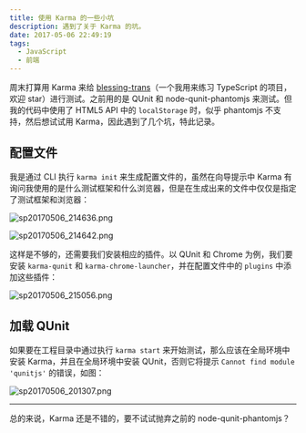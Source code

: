 ```yaml
---
title: 使用 Karma 的一些小坑
description: 遇到了关于 Karma 的坑。
date: 2017-05-06 22:49:19
tags:
  - JavaScript
  - 前端
---
```


周末打算用 Karma 来给 [blessing-trans](https://github.com/g-plane/blessing-trans)（一个我用来练习 TypeScript 的项目，欢迎 star）进行测试。之前用的是 QUnit 和 node-qunit-phantomjs 来测试。但我的代码中使用了 HTML5 API 中的 `localStorage` 时，似乎 phantomjs 不支持，然后想试试用 Karma，因此遇到了几个坑，特此记录。

## 配置文件

我是通过 CLI 执行 `karma init` 来生成配置文件的，虽然在向导提示中 Karma 有询问我使用的是什么测试框架和什么浏览器，但是在生成出来的文件中仅仅是指定了测试框架和浏览器：

![sp20170506_214636.png](https://i.loli.net/2018/05/08/5af1c34dd2026.png)

![sp20170506_214642.png](https://i.loli.net/2018/05/08/5af1c34dda953.png)

这样是不够的，还需要我们安装相应的插件。以 QUnit 和 Chrome 为例，我们要安装 `karma-qunit` 和 `karma-chrome-launcher`，并在配置文件中的 `plugins` 中添加这些插件：

![sp20170506_215056.png](https://i.loli.net/2018/05/08/5af1c34defd44.png)

## 加载 QUnit

如果要在工程目录中通过执行 `karma start` 来开始测试，那么应该在全局环境中安装 Karma，并且在全局环境中安装 QUnit，否则它将提示 `Cannot find module 'qunitjs'` 的错误，如图：

![sp20170506_201307.png](https://i.loli.net/2018/05/08/5af1c34e04f91.png)

---

总的来说，Karma 还是不错的，要不试试抛弃之前的 node-qunit-phantomjs？
